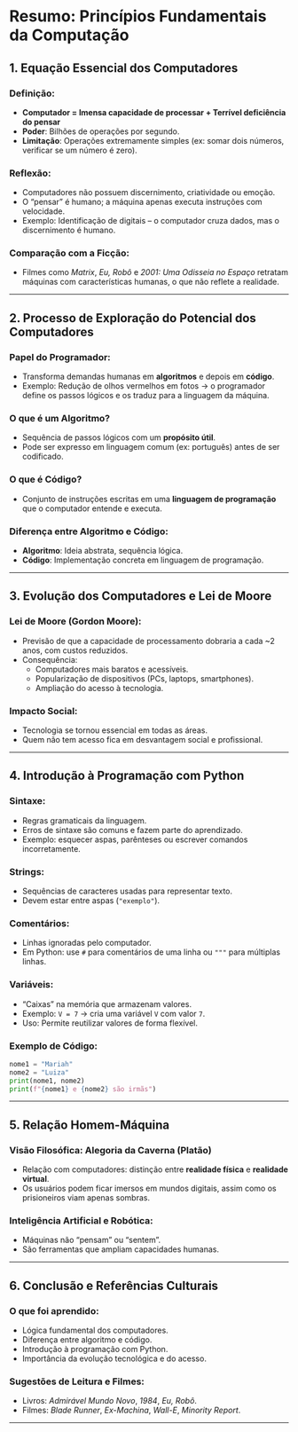 
# Resumo: Princípios Fundamentais da Computação

## 1. Equação Essencial dos Computadores

### Definição:
- **Computador = Imensa capacidade de processar + Terrível deficiência do pensar**
- **Poder**: Bilhões de operações por segundo.
- **Limitação**: Operações extremamente simples (ex: somar dois números, verificar se um número é zero).

### Reflexão:
- Computadores não possuem discernimento, criatividade ou emoção.
- O “pensar” é humano; a máquina apenas executa instruções com velocidade.
- Exemplo: Identificação de digitais – o computador cruza dados, mas o discernimento é humano.

### Comparação com a Ficção:
- Filmes como *Matrix*, *Eu, Robô* e *2001: Uma Odisseia no Espaço* retratam máquinas com características humanas, o que não reflete a realidade.

---

## 2. Processo de Exploração do Potencial dos Computadores

### Papel do Programador:
- Transforma demandas humanas em **algoritmos** e depois em **código**.
- Exemplo: Redução de olhos vermelhos em fotos → o programador define os passos lógicos e os traduz para a linguagem da máquina.

### O que é um Algoritmo?
- Sequência de passos lógicos com um **propósito útil**.
- Pode ser expresso em linguagem comum (ex: português) antes de ser codificado.

### O que é Código?
- Conjunto de instruções escritas em uma **linguagem de programação** que o computador entende e executa.

### Diferença entre Algoritmo e Código:
- **Algoritmo**: Ideia abstrata, sequência lógica.
- **Código**: Implementação concreta em linguagem de programação.

---

## 3. Evolução dos Computadores e Lei de Moore

### Lei de Moore (Gordon Moore):
- Previsão de que a capacidade de processamento dobraria a cada ~2 anos, com custos reduzidos.
- Consequência:
  - Computadores mais baratos e acessíveis.
  - Popularização de dispositivos (PCs, laptops, smartphones).
  - Ampliação do acesso à tecnologia.

### Impacto Social:
- Tecnologia se tornou essencial em todas as áreas.
- Quem não tem acesso fica em desvantagem social e profissional.

---

## 4. Introdução à Programação com Python

### Sintaxe:
- Regras gramaticais da linguagem.
- Erros de sintaxe são comuns e fazem parte do aprendizado.
- Exemplo: esquecer aspas, parênteses ou escrever comandos incorretamente.

### Strings:
- Sequências de caracteres usadas para representar texto.
- Devem estar entre aspas (`"exemplo"`).

### Comentários:
- Linhas ignoradas pelo computador.
- Em Python: use `#` para comentários de uma linha ou `"""` para múltiplas linhas.

### Variáveis:
- “Caixas” na memória que armazenam valores.
- Exemplo: `V = 7` → cria uma variável `V` com valor `7`.
- Uso: Permite reutilizar valores de forma flexível.

### Exemplo de Código:
```python
nome1 = "Mariah"
nome2 = "Luiza"
print(nome1, nome2)
print(f"{nome1} e {nome2} são irmãs")
```

---

## 5. Relação Homem-Máquina

### Visão Filosófica: Alegoria da Caverna (Platão)
- Relação com computadores: distinção entre **realidade física** e **realidade virtual**.
- Os usuários podem ficar imersos em mundos digitais, assim como os prisioneiros viam apenas sombras.

### Inteligência Artificial e Robótica:
- Máquinas não “pensam” ou “sentem”.
- São ferramentas que ampliam capacidades humanas.

---

## 6. Conclusão e Referências Culturais

### O que foi aprendido:
- Lógica fundamental dos computadores.
- Diferença entre algoritmo e código.
- Introdução à programação com Python.
- Importância da evolução tecnológica e do acesso.

### Sugestões de Leitura e Filmes:
- Livros: *Admirável Mundo Novo*, *1984*, *Eu, Robô*.
- Filmes: *Blade Runner*, *Ex-Machina*, *Wall-E*, *Minority Report*.

---

